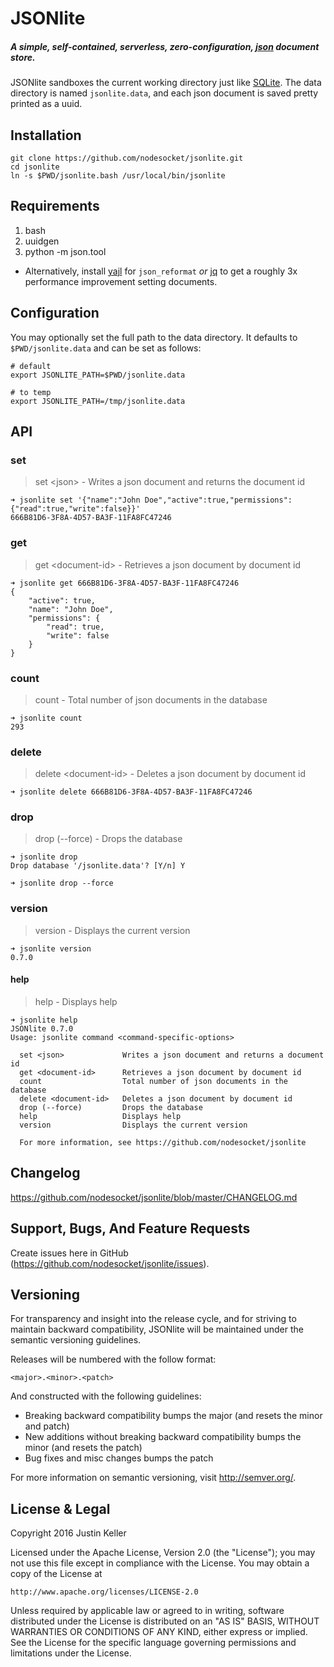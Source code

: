 # JSONlite

##### A simple, self-contained, serverless, zero-configuration, [json](http://www.json.org/) document store.

JSONlite sandboxes the current working directory just like [SQLite](https://www.sqlite.org/). The data directory is named `jsonlite.data`, and each json document is saved pretty printed as a uuid.

## Installation

```shell
git clone https://github.com/nodesocket/jsonlite.git
cd jsonlite
ln -s $PWD/jsonlite.bash /usr/local/bin/jsonlite
```

## Requirements

1. bash
2. uuidgen
3. python -m json.tool
  - Alternatively, install [yajl](http://lloyd.github.io/yajl/) for `json_reformat` *or* [jq](https://github.com/stedolan/jq) to get a roughly 3x performance improvement setting documents.

## Configuration

You may optionally set the full path to the data directory. It defaults to `$PWD/jsonlite.data` and can be set as follows:

```shell
# default
export JSONLITE_PATH=$PWD/jsonlite.data

# to temp
export JSONLITE_PATH=/tmp/jsonlite.data
```

## API

### set

> set \<json\> - Writes a json document and returns the document id

````shell
➜ jsonlite set '{"name":"John Doe","active":true,"permissions":{"read":true,"write":false}}'
666B81D6-3F8A-4D57-BA3F-11FA8FC47246
````

### get

> get \<document-id\> - Retrieves a json document by document id

````shell
➜ jsonlite get 666B81D6-3F8A-4D57-BA3F-11FA8FC47246
{
    "active": true,
    "name": "John Doe",
    "permissions": {
        "read": true,
        "write": false
    }
}
````

### count

> count - Total number of json documents in the database

````shell
➜ jsonlite count
293
````

### delete

> delete \<document-id\> - Deletes a json document by document id

````shell
➜ jsonlite delete 666B81D6-3F8A-4D57-BA3F-11FA8FC47246
````

### drop

> drop (--force) - Drops the database

````shell
➜ jsonlite drop
Drop database '/jsonlite.data'? [Y/n] Y

➜ jsonlite drop --force
````

### version

> version - Displays the current version

````shell
➜ jsonlite version
0.7.0
````

#### help

> help - Displays help

````
➜ jsonlite help
JSONlite 0.7.0
Usage: jsonlite command <command-specific-options>

  set <json>             Writes a json document and returns a document id
  get <document-id>      Retrieves a json document by document id
  count                  Total number of json documents in the database
  delete <document-id>   Deletes a json document by document id
  drop (--force)         Drops the database
  help                   Displays help
  version                Displays the current version

  For more information, see https://github.com/nodesocket/jsonlite

````

## Changelog

https://github.com/nodesocket/jsonlite/blob/master/CHANGELOG.md

## Support, Bugs, And Feature Requests

Create issues here in GitHub (https://github.com/nodesocket/jsonlite/issues).

## Versioning

For transparency and insight into the release cycle, and for striving to maintain backward compatibility, JSONlite will be maintained under the semantic versioning guidelines.

Releases will be numbered with the follow format:

`<major>.<minor>.<patch>`

And constructed with the following guidelines:

+ Breaking backward compatibility bumps the major (and resets the minor and patch)
+ New additions without breaking backward compatibility bumps the minor (and resets the patch)
+ Bug fixes and misc changes bumps the patch

For more information on semantic versioning, visit http://semver.org/.

## License & Legal

Copyright 2016 Justin Keller

Licensed under the Apache License, Version 2.0 (the "License");
you may not use this file except in compliance with the License.
You may obtain a copy of the License at

    http://www.apache.org/licenses/LICENSE-2.0

Unless required by applicable law or agreed to in writing, software
distributed under the License is distributed on an "AS IS" BASIS,
WITHOUT WARRANTIES OR CONDITIONS OF ANY KIND, either express or implied.
See the License for the specific language governing permissions and
limitations under the License.
